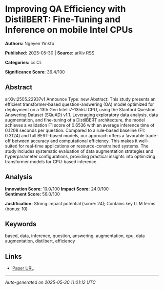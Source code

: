# Improving QA Efficiency with DistilBERT: Fine-Tuning and Inference on mobile Intel CPUs

**Authors:** Ngeyen Yinkfu

**Published:** 2025-05-30 | **Source:** arXiv RSS

**Categories:** cs.CL

**Significance Score:** 36.4/100

## Abstract

arXiv:2505.22937v1 Announce Type: new 
Abstract: This study presents an efficient transformer-based question-answering (QA) model optimized for deployment on a 13th Gen Intel i7-1355U CPU, using the Stanford Question Answering Dataset (SQuAD) v1.1. Leveraging exploratory data analysis, data augmentation, and fine-tuning of a DistilBERT architecture, the model achieves a validation F1 score of 0.6536 with an average inference time of 0.1208 seconds per question. Compared to a rule-based baseline (F1: 0.3124) and full BERT-based models, our approach offers a favorable trade-off between accuracy and computational efficiency. This makes it well-suited for real-time applications on resource-constrained systems. The study includes systematic evaluation of data augmentation strategies and hyperparameter configurations, providing practical insights into optimizing transformer models for CPU-based inference.

## Analysis

**Innovation Score:** 10.0/100
**Impact Score:** 24.0/100  
**Sentiment Score:** 56.0/100

**Justification:** Strong impact potential (score: 24); Contains key LLM terms (bonus: 10)

## Keywords

based, data, inference, question, answering, augmentation, cpu, data augmentation, distilbert, efficiency

## Links

- [Paper URL](https://arxiv.org/abs/2505.22937)

---
*Auto-generated on 2025-05-30 11:01:12 UTC*
